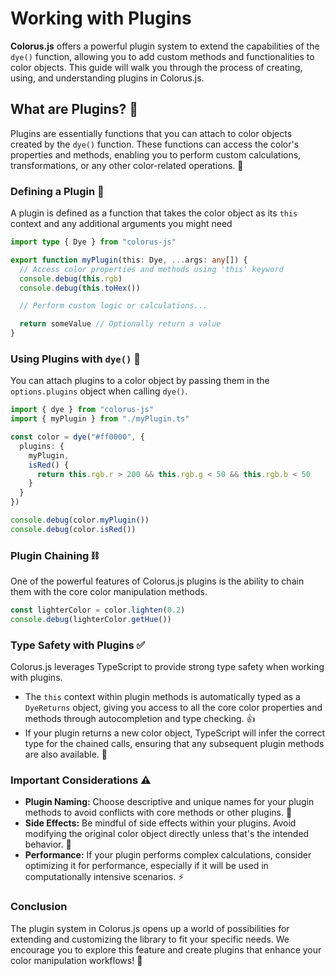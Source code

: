 # Working with Plugins

**Colorus.js** offers a powerful plugin system to extend the capabilities of the `dye()` function, allowing you to add custom methods and functionalities to color objects. This guide will walk you through the process of creating, using, and understanding plugins in Colorus.js.

## What are Plugins? 🤔

Plugins are essentially functions that you can attach to color objects created by the `dye()` function. These functions can access the color's properties and methods, enabling you to perform custom calculations, transformations, or any other color-related operations. 🎨

### Defining a Plugin 🧩

A plugin is defined as a function that takes the color object as its `this` context and any additional arguments you might need

```typescript
import type { Dye } from "colorus-js"

export function myPlugin(this: Dye, ...args: any[]) {
  // Access color properties and methods using 'this' keyword
  console.debug(this.rgb)
  console.debug(this.toHex())

  // Perform custom logic or calculations...

  return someValue // Optionally return a value
}
```

### Using Plugins with `dye()` 🧪

You can attach plugins to a color object by passing them in the `options.plugins` object when calling `dye()`.

```typescript
import { dye } from "colorus-js"
import { myPlugin } from "./myPlugin.ts"

const color = dye("#ff0000", {
  plugins: {
    myPlugin,
    isRed() {
      return this.rgb.r > 200 && this.rgb.g < 50 && this.rgb.b < 50
    }
  }
})

console.debug(color.myPlugin())
console.debug(color.isRed())
```

### Plugin Chaining ⛓️

One of the powerful features of Colorus.js plugins is the ability to chain them with the core color manipulation methods.

```typescript
const lighterColor = color.lighten(0.2)
console.debug(lighterColor.getHue())
```

### Type Safety with Plugins ✅

Colorus.js leverages TypeScript to provide strong type safety when working with plugins.

- The `this` context within plugin methods is automatically typed as a `DyeReturns` object, giving you access to all the core color properties and methods through autocompletion and type checking. 👍
- If your plugin returns a new color object, TypeScript will infer the correct type for the chained calls, ensuring that any subsequent plugin methods are also available. 🔄

### Important Considerations ⚠️

- **Plugin Naming:** Choose descriptive and unique names for your plugin methods to avoid conflicts with core methods or other plugins. 📛
- **Side Effects:** Be mindful of side effects within your plugins. Avoid modifying the original color object directly unless that's the intended behavior. 🧪
- **Performance:** If your plugin performs complex calculations, consider optimizing it for performance, especially if it will be used in computationally intensive scenarios. ⚡

### Conclusion

The plugin system in Colorus.js opens up a world of possibilities for extending and customizing the library to fit your specific needs. We encourage you to explore this feature and create plugins that enhance your color manipulation workflows! 🚀
